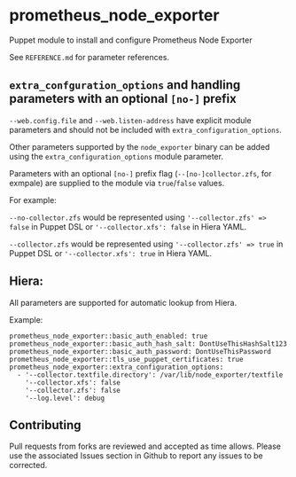 # prometheus_node_exporter

Puppet module to install and configure Prometheus Node Exporter

See `REFERENCE.md` for parameter references.

## `extra_confguration_options` and handling parameters with an optional `[no-]` prefix

`--web.config.file` and `--web.listen-address` have explicit module parameters and should not be included with `extra_configuration_options`.

Other parameters supported by the `node_exporter` binary can be added using the `extra_configuration_options` module parameter.

Parameters with an optional `[no-]` prefix flag (`--[no-]collector.zfs`, for exmpale) are supplied to the module via `true`/`false` values.

For example:

`--no-collector.zfs` would be represented using `'--collector.zfs' => false` in Puppet DSL or `'--collector.xfs': false` in Hiera YAML.

`--collector.zfs` would be represented using `'--collector.zfs' => true` in Puppet DSL or `'--collector.xfs': true` in Hiera YAML.

## Hiera:

All parameters are supported for automatic lookup from Hiera.

Example:
```
prometheus_node_exporter::basic_auth_enabled: true
prometheus_node_exporter::basic_auth_hash_salt: DontUseThisHashSalt123
prometheus_node_exporter::basic_auth_password: DontUseThisPassword
prometheus_node_exporter::tls_use_puppet_certificates: true
prometheus_node_exporter::extra_configuration_options:
  - '--collector.textfile.directory': /var/lib/node_exporter/textfile
    '--collector.xfs': false
    '--collector.zfs': false
    '--log.level': debug
```


## Contributing

Pull requests from forks are reviewed and accepted as time allows.
Please use the associated Issues section in Github to report any issues to be corrected.
